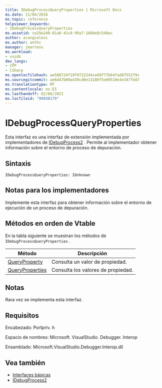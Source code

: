 ```yaml
---
title: IDebugProcessQueryProperties | Microsoft Docs
ms.date: 11/04/2016
ms.topic: reference
helpviewer_keywords:
- IDebugProcessQueryProperties
ms.assetid: ce29a248-81a0-42c0-99a7-1606e8c548ec
author: acangialosi
ms.author: anthc
manager: jmartens
ms.workload:
- vssdk
dev_langs:
- CPP
- CSharp
ms.openlocfilehash: ae588724f19f9722244ce69f77b64fad07552f9c
ms.sourcegitcommit: ae6d47b09a439cd0e13180f5e89510e3e347fd47
ms.translationtype: MT
ms.contentlocale: es-ES
ms.lasthandoff: 02/08/2021
ms.locfileid: "99938179"
---
```

# <a name="idebugprocessqueryproperties"></a>IDebugProcessQueryProperties
Esta interfaz es una interfaz de extensión implementada por implementadores de [IDebugProcess2](../../../extensibility/debugger/reference/idebugprocess2.md) . Permite al implementador obtener información sobre el entorno de proceso de depuración.

## <a name="syntax"></a>Sintaxis

```
IDebugProcessQueryProperties: IUnknown
```

## <a name="notes-for-implementers"></a>Notas para los implementadores
 Implemente esta interfaz para obtener información sobre el entorno de ejecución de un proceso de depuración.

## <a name="methods-in-vtable-order"></a>Métodos en orden de Vtable
 En la tabla siguiente se muestran los métodos de `IDebugProcessQueryProperties` .

|Método|Descripción|
|------------|-----------------|
|[QueryProperty](../../../extensibility/debugger/reference/idebugprocessqueryproperties-queryproperty.md)|Consulta un valor de propiedad.|
|[QueryProperties](../../../extensibility/debugger/reference/idebugprocessqueryproperties-queryproperties.md)|Consulta los valores de propiedad.|

## <a name="remarks"></a>Notas
 Rara vez se implementa esta interfaz.

## <a name="requirements"></a>Requisitos
 Encabezado: Portpriv. h

 Espacio de nombres: Microsoft. VisualStudio. Debugger. Interop

 Ensamblado: Microsoft.VisualStudio.Debugger.Interop.dll

## <a name="see-also"></a>Vea también
- [Interfaces básicas](../../../extensibility/debugger/reference/core-interfaces.md)
- [IDebugProcess2](../../../extensibility/debugger/reference/idebugprocess2.md)
